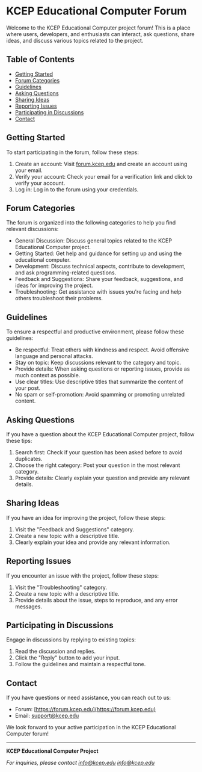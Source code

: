 # KCEP Educational Computer Forum

Welcome to the KCEP Educational Computer project forum! This is a place where users, developers, and enthusiasts can interact, ask questions, share ideas, and discuss various topics related to the project.

## Table of Contents

- [Getting Started](#getting-started)
- [Forum Categories](#forum-categories)
- [Guidelines](#guidelines)
- [Asking Questions](#asking-questions)
- [Sharing Ideas](#sharing-ideas)
- [Reporting Issues](#reporting-issues)
- [Participating in Discussions](#participating-in-discussions)
- [Contact](#contact)

## Getting Started

To start participating in the forum, follow these steps:

1. Create an account: Visit [forum.kcep.edu](https://forum.kcep.edu) and create an account using your email.
2. Verify your account: Check your email for a verification link and click to verify your account.
3. Log in: Log in to the forum using your credentials.

## Forum Categories

The forum is organized into the following categories to help you find relevant discussions:

- General Discussion: Discuss general topics related to the KCEP Educational Computer project.
- Getting Started: Get help and guidance for setting up and using the educational computer.
- Development: Discuss technical aspects, contribute to development, and ask programming-related questions.
- Feedback and Suggestions: Share your feedback, suggestions, and ideas for improving the project.
- Troubleshooting: Get assistance with issues you're facing and help others troubleshoot their problems.

## Guidelines

To ensure a respectful and productive environment, please follow these guidelines:

- Be respectful: Treat others with kindness and respect. Avoid offensive language and personal attacks.
- Stay on topic: Keep discussions relevant to the category and topic.
- Provide details: When asking questions or reporting issues, provide as much context as possible.
- Use clear titles: Use descriptive titles that summarize the content of your post.
- No spam or self-promotion: Avoid spamming or promoting unrelated content.

## Asking Questions

If you have a question about the KCEP Educational Computer project, follow these tips:

1. Search first: Check if your question has been asked before to avoid duplicates.
2. Choose the right category: Post your question in the most relevant category.
3. Provide details: Clearly explain your question and provide any relevant details.

## Sharing Ideas

If you have an idea for improving the project, follow these steps:

1. Visit the "Feedback and Suggestions" category.
2. Create a new topic with a descriptive title.
3. Clearly explain your idea and provide any relevant information.

## Reporting Issues

If you encounter an issue with the project, follow these steps:

1. Visit the "Troubleshooting" category.
2. Create a new topic with a descriptive title.
3. Provide details about the issue, steps to reproduce, and any error messages.

## Participating in Discussions

Engage in discussions by replying to existing topics:

1. Read the discussion and replies.
2. Click the "Reply" button to add your input.
3. Follow the guidelines and maintain a respectful tone.

## Contact

If you have questions or need assistance, you can reach out to us:

- Forum: [https://forum.kcep.edu](https://forum.kcep.edu)
- Email: [support@kcep.edu](mailto:support@kcep.edu)

We look forward to your active participation in the KCEP Educational Computer forum!

---

**KCEP Educational Computer Project**

_For inquiries, please contact info@kcep.edu [info@kcep.edu](mailto:info@kcep.edu)_
